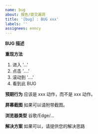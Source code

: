 ```yaml
---
name: bug
about: 报告/提交漏洞
title: '[bug] : BUG xxx'
labels: ''
assignees: enncy
---
```


**BUG 描述**

**重现方法**

1.  进入 '...'
2.  点击 '....'
3.  滚动到 '....'
4.  看到此 BUG

**预期行为**
应该是 xxx 动作，而不是 xxx 动作。

**屏幕截图**
如果可以请附带截图。

**浏览器类型**
谷歌/Edge/...

**解决方案**
如果可以，请提供您的解决思路
